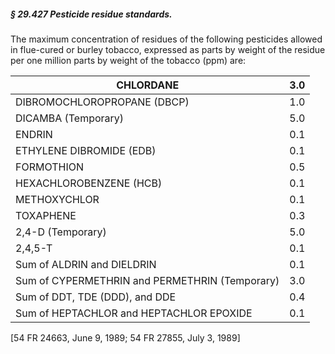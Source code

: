 ##### § 29.427 Pesticide residue standards. #####

The maximum concentration of residues of the following pesticides allowed in flue-cured or burley tobacco, expressed as parts by weight of the residue per one million parts by weight of the tobacco (ppm) are:

|                  CHLORDANE                   |3.0|
|----------------------------------------------|---|
|         DIBROMOCHLOROPROPANE (DBCP)          |1.0|
|             DICAMBA (Temporary)              |5.0|
|                    ENDRIN                    |0.1|
|           ETHYLENE DIBROMIDE (EDB)           |0.1|
|                  FORMOTHION                  |0.5|
|           HEXACHLOROBENZENE (HCB)            |0.1|
|                 METHOXYCHLOR                 |0.1|
|                  TOXAPHENE                   |0.3|
|              2,4-D (Temporary)               |5.0|
|                   2,4,5-T                    |0.1|
|          Sum of ALDRIN and DIELDRIN          |0.1|
|Sum of CYPERMETHRIN and PERMETHRIN (Temporary)|3.0|
|        Sum of DDT, TDE (DDD), and DDE        |0.4|
|   Sum of HEPTACHLOR and HEPTACHLOR EPOXIDE   |0.1|

[54 FR 24663, June 9, 1989; 54 FR 27855, July 3, 1989]